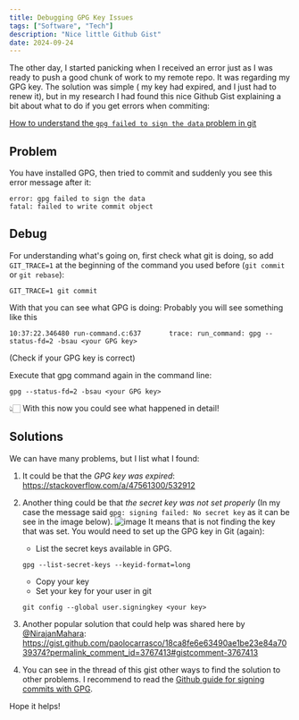 ```yaml
---
title: Debugging GPG Key Issues
tags: ["Software", "Tech"]
description: "Nice little Github Gist"
date: 2024-09-24
---
```


The other day, I started panicking when I received an error just as I was ready to push
a good chunk of work to my remote repo. It was regarding my GPG key. The solution was simple (
my key had expired, and I just had to renew it), but in my research I had found this nice
Github Gist explaining a bit about what to do if you get errors when commiting:

[How to understand the `gpg failed to sign the data` problem in git](https://gist.github.com/paolocarrasco/18ca8fe6e63490ae1be23e84a7039374?permalink_comment_id=3767413)

Problem
-------

You have installed GPG, then tried to commit and suddenly you see this error message after it:
```
error: gpg failed to sign the data
fatal: failed to write commit object
```

Debug
-----

For understanding what's going on, first check what git is doing, so add `GIT_TRACE=1` at the beginning of the command you used before (`git commit` or `git rebase`):
```
GIT_TRACE=1 git commit
```

With that you can see what GPG is doing:
Probably you will see something like this
```
10:37:22.346480 run-command.c:637       trace: run_command: gpg --status-fd=2 -bsau <your GPG key>
```
(Check if your GPG key is correct)

Execute that gpg command again in the command line:
```
gpg --status-fd=2 -bsau <your GPG key>
```
👆🏻 With this now you could see what happened in detail!

Solutions
---------

We can have many problems, but I list what I found:

1. It could be that the *GPG key was expired*: https://stackoverflow.com/a/47561300/532912
1. Another thing could be that *the secret key was not set properly* (In my case the message said `gpg: signing failed: No secret key` as it can be see in the image below).
![image](https://user-images.githubusercontent.com/1524522/134691912-b0fdd04b-344a-4b02-9ff9-68cba7f9f0fb.png)
It means that is not finding the key that was set. You would need to set up the GPG key in Git (again):
    - List the secret keys available in GPG.
    ```shell
    gpg --list-secret-keys --keyid-format=long
    ```
    - Copy your key
    - Set your key for your user in git
    ```shell
    git config --global user.signingkey <your key>
    ```

1. Another popular solution that could help was shared here by [@NirajanMahara](https://github.com/NirajanMahara): https://gist.github.com/paolocarrasco/18ca8fe6e63490ae1be23e84a7039374?permalink_comment_id=3767413#gistcomment-3767413
1. You can see in the thread of this gist other ways to find the solution to other problems. I recommend to read the [Github guide for signing commits with GPG](https://docs.github.com/en/authentication/managing-commit-signature-verification/telling-git-about-your-signing-key).

Hope it helps!
